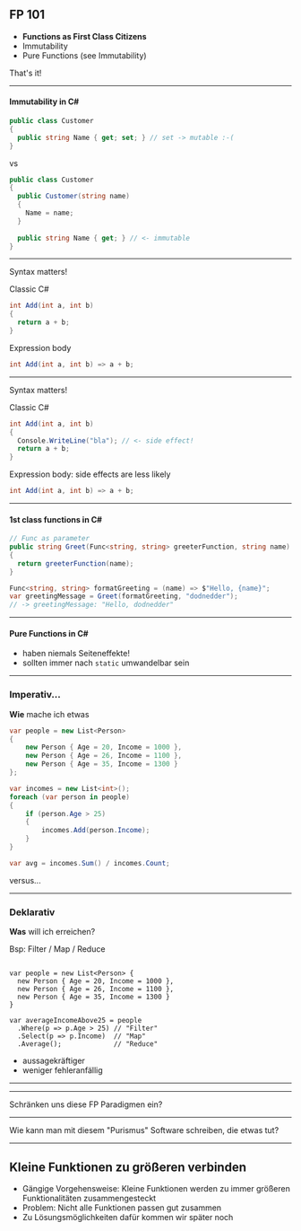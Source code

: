 ## FP 101

- **Functions as First Class Citizens**
- Immutability
- Pure Functions (see Immutability)

That's it!

---

#### Immutability in C# #


```csharp
public class Customer
{
  public string Name { get; set; } // set -> mutable :-(
}
```

vs

```csharp
public class Customer
{
  public Customer(string name)
  {
    Name = name;
  }
  
  public string Name { get; } // <- immutable
}
```

---

Syntax matters!

Classic C#

```csharp
int Add(int a, int b)
{
  return a + b;
}
```

Expression body

```csharp
int Add(int a, int b) => a + b;
```
---

Syntax matters!

Classic C#

```csharp
int Add(int a, int b)
{
  Console.WriteLine("bla"); // <- side effect!
  return a + b;
}
```

Expression body: side effects are less likely

```csharp
int Add(int a, int b) => a + b;
```

---

#### 1st class functions in C# #


```csharp
// Func as parameter
public string Greet(Func<string, string> greeterFunction, string name)
{
  return greeterFunction(name);
}
```

```csharp
Func<string, string> formatGreeting = (name) => $"Hello, {name}";
var greetingMessage = Greet(formatGreeting, "dodnedder");
// -> greetingMessage: "Hello, dodnedder"
```

---

#### Pure Functions in C# #

- haben niemals Seiteneffekte!
- sollten immer nach `static` umwandelbar sein

---

### Imperativ...

**Wie** mache ich etwas 

```csharp
var people = new List<Person>
{
    new Person { Age = 20, Income = 1000 },
    new Person { Age = 26, Income = 1100 },
    new Person { Age = 35, Income = 1300 }
};

var incomes = new List<int>();
foreach (var person in people)
{
    if (person.Age > 25)
    {
        incomes.Add(person.Income);
    }
}

var avg = incomes.Sum() / incomes.Count;
```

versus...

----

### Deklarativ

**Was** will ich erreichen?

Bsp: Filter / Map / Reduce

<pre><code data-noescape data-trim class="lang-csharp hljs">
var people = new List&lt;Person&gt; {
  new Person { Age = 20, Income = 1000 },
  new Person { Age = 26, Income = 1100 },
  new Person { Age = 35, Income = 1300 }
}

var averageIncomeAbove25 = people
  .<span class="highlightcode">Where</span>(p => p.Age > 25) // <span class="highlightcode">"Filter"</span>
  .<span class="highlightcode">Select</span>(p => p.Income)  // <span class="highlightcode">"Map"</span>
  .<span class="highlightcode">Average</span>();             // <span class="highlightcode">"Reduce"</span>
</code></pre>

- aussagekräftiger
- weniger fehleranfällig

---

<!-- .slide: data-background="images/fp-languages-overview.png" data-background-size="contain" -->

---

Schränken uns diese FP Paradigmen ein?

---

Wie kann man mit diesem "Purismus" Software schreiben, die etwas tut?

---

## Kleine Funktionen zu größeren verbinden

- Gängige Vorgehensweise: Kleine Funktionen werden zu immer größeren Funktionalitäten zusammengesteckt
- Problem: Nicht alle Funktionen passen gut zusammen
- Zu Lösungsmöglichkeiten dafür kommen wir später noch
